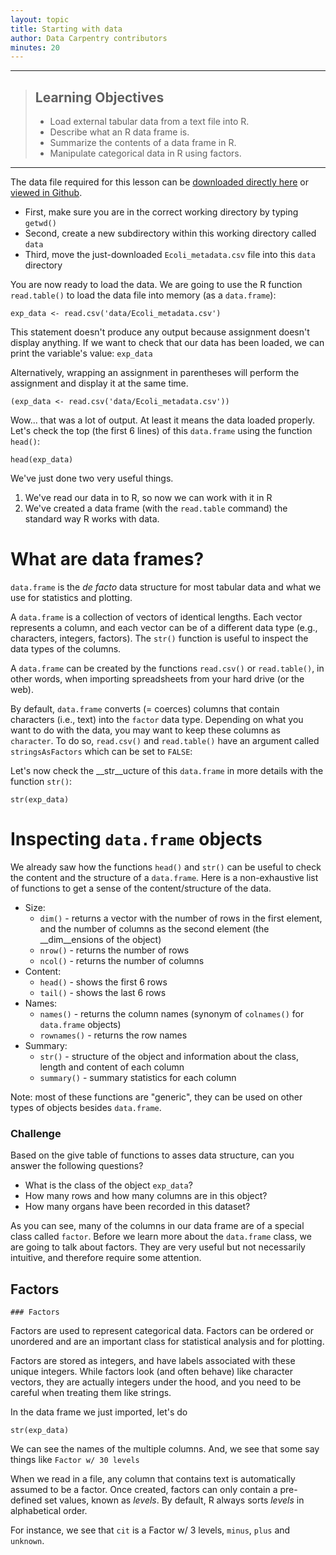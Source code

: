 ```yaml
---
layout: topic
title: Starting with data
author: Data Carpentry contributors
minutes: 20
---
```



------------

> ## Learning Objectives
>
> * Load external tabular data from a text file into R.
> * Describe what an R data frame is.
> * Summarize the contents of a data frame in R.
> * Manipulate categorical data in R using factors.


------------

The data file required for this lesson can be [downloaded directly here](https://raw.githubusercontent.com/datacarpentry/R-genomics/gh-pages/data/Ecoli_metadata.csv) or [viewed in Github](./data/Ecoli_metadata.csv).

- First, make sure you are in the correct working directory by typing `getwd()`
- Second, create a new subdirectory within this working directory called `data`
- Third, move the just-downloaded `Ecoli_metadata.csv` file into this `data` directory

You are now ready to load the data. We are going to use the R function `read.table()` to load the data file into memory (as a `data.frame`):

```{r, eval=TRUE,  purl=FALSE}
exp_data <- read.csv('data/Ecoli_metadata.csv')
```

This statement doesn't produce any output because assignment doesn't display
anything. If we want to check that our data has been loaded, we can print the
variable's value: `exp_data`

Alternatively, wrapping an assignment in parentheses will perform the assignment
and display it at the same time.

```{r, eval = TRUE, purl = FALSE}
(exp_data <- read.csv('data/Ecoli_metadata.csv'))
```

Wow... that was a lot of output. At least it means the data loaded properly. Let's check the top (the first 6 lines) of this `data.frame` using the function `head()`:

```{r, results='show', purl=FALSE}
head(exp_data)
```

We've just done two very useful things.
1. We've read our data in to R, so now we can work with it in R
2. We've created a data frame (with the `read.table` command) the 
standard way R works with data. 

# What are data frames?

`data.frame` is the _de facto_ data structure for most tabular data and what we
use for statistics and plotting.

A `data.frame` is a collection of vectors of identical lengths. Each vector
represents a column, and each vector can be of a different data type (e.g.,
characters, integers, factors). The `str()` function is useful to inspect the
data types of the columns.

A `data.frame` can be created by the functions `read.csv()` or `read.table()`, in
other words, when importing spreadsheets from your hard drive (or the web).

By default, `data.frame` converts (= coerces) columns that contain characters
(i.e., text) into the `factor` data type. Depending on what you want to do with
the data, you may want to keep these columns as `character`. To do so,
`read.csv()` and `read.table()` have an argument called `stringsAsFactors` which
can be set to `FALSE`:

Let's now check the __str__ucture of this `data.frame` in more details with the
function `str()`:

```{r, purl=FALSE}
str(exp_data)
```

# Inspecting `data.frame` objects

We already saw how the functions `head()` and `str()` can be useful to check the
content and the structure of a `data.frame`. Here is a non-exhaustive list of
functions to get a sense of the content/structure of the data.

* Size:
    * `dim()` - returns a vector with the number of rows in the first element, and
    the number of columns as the second element (the __dim__ensions of the object)
    * `nrow()` - returns the number of rows
    * `ncol()` - returns the number of columns
* Content:
    * `head()` - shows the first 6 rows
    * `tail()` - shows the last 6 rows
* Names:
    * `names()` - returns the column names (synonym of `colnames()` for `data.frame`
	objects)
   * `rownames()` - returns the row names
* Summary:
   * `str()` - structure of the object and information about the class, length and
	content of  each column
   * `summary()` - summary statistics for each column

Note: most of these functions are "generic", they can be used on other types of
objects besides `data.frame`.


### Challenge

Based on the give table of functions to asses data structure, can you answer the following questions?

* What is the class of the object `exp_data`?
* How many rows and how many columns are in this object?
* How many organs have been recorded in this dataset?


As you can see, many of the columns in our data frame are of a special class called
`factor`. Before we learn more about the `data.frame` class, we are going to
talk about factors. They are very useful but not necessarily intuitive, and
therefore require some attention.


## Factors

```{r, echo=FALSE, purl=TRUE}
### Factors
```

Factors are used to represent categorical data. Factors can be ordered or
unordered and are an important class for statistical analysis and for plotting.

Factors are stored as integers, and have labels associated with these unique
integers. While factors look (and often behave) like character vectors, they are
actually integers under the hood, and you need to be careful when treating them
like strings.

In the data frame we just imported, let's do 
```{r, purl=TRUE}
str(exp_data)
```

We can see the names of the multiple columns. And, we see that 
some say things like `Factor w/ 30 levels`

When we read in a file, any column that contains text is automatically
assumed to be a factor. Once created, factors can only contain a pre-defined set values, known as
*levels*. By default, R always sorts *levels* in alphabetical order. 

For instance, we see that `cit` is a Factor w/ 3 levels, `minus`, `plus` and `unknown`.

<!--

You can check this by using the function `levels()`, and check the
number of levels using `nlevels()`:

```{r, purl=FALSE, eval=FALSE}
levels(citrate)
nlevels(citrate)
```

Sometimes, the order of the factors does not matter, other times you might want
to specify the order because it is meaningful (e.g., "low", "medium", "high") or
it is required by particular type of analysis. Additionally, specifying the
order of the levels allows to compare levels:

```{r, purl=FALSE, error=TRUE, eval=FALSE}
expression <- factor(c("low", "high", "medium", "high", "low", "medium", "high"))
levels(expression)
expression <- factor(expression, levels=c("low", "medium", "high"))
levels(expression)
min(expression) ## doesn't work
expression <- factor(expression, levels=c("low", "medium", "high"), ordered=TRUE)
levels(expression)
min(expression) ## works!
```

In R's memory, these factors are represented by numbers (1, 2, 3). They are
better than using simple integer labels because factors are self describing:
`"low"`, `"medium"`, and `"high"`" is more descriptive than `1`, `2`, `3`. Which
is low?  You wouldn't be able to tell with just integer data. Factors have this
information built in. It is particularly helpful when there are many levels
(like the species in our example data set).

### Converting factors

If you need to convert a factor to a character vector, simply use
`as.character(x)`.

Converting a factor to a numeric vector is however a little trickier, and you
have to go via a character vector. Compare:

```{r, purl=TRUE, eval=FALSE}
f <- factor(c(1, 5, 10, 2))
as.numeric(f)               ## wrong! and there is no warning...
as.numeric(as.character(f)) ## works...
as.numeric(levels(f))[f]    ## The recommended way.
```

### Challenge

The function `table()` tabulates observations and can be used to create
bar plots quickly. For instance:

```{r wrong-order, results='show', purl=TRUE}
## Question: How can you recreate this plot but by having "control"
## being listed last instead of first?
exprmt <- factor(c("treat1", "treat2", "treat1", "treat3", "treat1", "control",
                   "treat1", "treat2", "treat3"))
table(exprmt)
barplot(table(exprmt))
```


```{r correct-order, purl=FALSE}
exprmt <- factor(exprmt, levels=c("treat1", "treat2", "treat3", "control"))
barplot(table(exprmt))
```
--->
